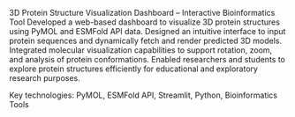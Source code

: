 3D Protein Structure Visualization Dashboard – Interactive Bioinformatics Tool
Developed a web-based dashboard to visualize 3D protein structures using PyMOL and ESMFold API data. Designed an intuitive interface to input protein sequences and dynamically fetch and render predicted 3D models. Integrated molecular visualization capabilities to support rotation, zoom, and analysis of protein conformations. Enabled researchers and students to explore protein structures efficiently for educational and exploratory research purposes.

Key technologies: PyMOL, ESMFold API, Streamlit, Python, Bioinformatics Tools

